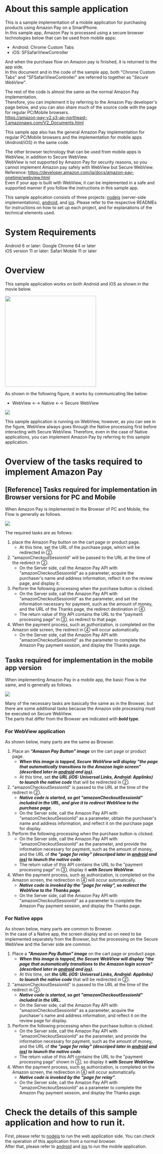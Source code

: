 # About this sample application
This is a sample implementation of a mobile application for purchasing products using Amazon Pay on a SmartPhone.  
In this sample app, Amazon Pay is processed using a secure browser technologies below that can be used from mobile apps:  
  * Android: Chrome Custom Tabs  
  * iOS: SFSafariViewController  

And when the purchase flow on Amazon pay is finished, it is returned to the app side.  
In this document and in the code of the sample app, both "Chrome Custom Tabs" and "SFSafariViewController" are referred to together as "*Secure WebView*".  

The rest of the code is almost the same as the normal Amazon Pay implementation.  
Therefore, you can implement it by referring to the Amazon Pay developer's page below, and you can also share much of the source code with the page for regular PC/Mobile browsers.  
https://amazon-pay-v2.s3-ap-northeast-1.amazonaws.com/V2_Documents.html  

This sample app also has the general Amazon Pay implementation for regular PC/Mobile browsers and the implementation for mobile apps (Android/iOS) in the same code.

The other browser technology that can be used from mobile apps is WebView, in addition to Secure WebView.  
WebView is not supported by Amazon Pay for security reasons, so you cannot implement Amazon pay safely with WebView but Secure WebView.
Reference: https://developer.amazon.com/ja/docs/amazon-pay-onetime/webview.html  
Even if your app is built with WebView, it can be implemented in a safe and supported manner if you follow the instructions in this sample app.  

This sample application consists of three projects: [nodejs](nodejs/README.md) (server-side implementations), [android](android/README.md), and [ios](ios/README.md). Please refer to the respective READMEs for instructions on how to set up each project, and for explanations of the technical elements used.  

# System Requirements
Android 6 or later: Google Chrome 64 or later  
iOS version 11 or later: Safari Mobile 11 or later  

# Overview
This sample application works on both Android and iOS as shown in the movie below.

<img src="android/docimg/android-movie.gif" width="300">  


As shown in the following figure, it works by communicating like below:

* WebView ←→ Native ←→ Secure WebView  


![](nodejs/docimg/flow.png)

This sample application is running on WebView, however, as you can see in the figure, WebView always goes through the Native processing first before interacting with Secure WebView.
Therefore, even in the case of Native applications, you can implement Amazon Pay by referring to this sample application.  

# Overview of the tasks required to implement Amazon Pay
## [Reference] Tasks required for implementation in Browser versions for PC and Mobile
When Amazon Pay is implemented in the Browser of PC and Mobile, the Flow is generally as follows.  

![](nodejs/docimg/browser-flow.png)  

The required tasks are as follows: 

1. place the Amazon Pay button on the cart page or product page.
    - At this time, set the URL of the purchase page, which will be redirected in ②.
2. "amazonCheckoutSessionId" will be passed to the URL at the time of the redirect in ②.
    - On the Server side, call the Amazon Pay API with "amazonCheckoutSessionId" as a parameter, acquire the purchaser's name and address information, reflect it on the review page, and display it. 
3. Perform the following processing when the purchase button is clicked.
    - On the Server side, call the Amazon Pay API with "amazonCheckoutSessionId" as the parameter, and set the information necessary for payment, such as the amount of money, and the URL of the Thanks page, the redirect destination in ④.
    - The return value of this API contains the URL to the "payment processing page" in ③, so redirect to that page. 
4. When the payment process, such as authorization, is completed on the Amazon side screen, the redirect in ④ will occur automatically.
    - On the Server side, call the Amazon Pay API with "amazonCheckoutSessionId" as the parameter to complete the Amazon Pay payment session, and display the Thanks page.

## Tasks required for implementation in the mobile app version
When implementing Amazon Pay in a mobile app, the basic Flow is the same, and is generally as follows.  

![](nodejs/docimg/app-flow.png)  

Many of the necessary tasks are basically the same as in the Browser, but there are some additional tasks because the Amazon side processing must be executed on Secure WebView.  
The parts that differ from the Browser are indicated with ***bold type***.  

### For WebView application
As shown below, many parts are the same as Browser. 

1. Place an ***"Amazon Pay Button" image*** on the cart page or product page.
    - ***When this image is tapped, Secure WebView will display "the page that automatically transitions to the Amazon login screen" (described later in [android](android/README.md) and [ios](ios/README.md)).***
    - At this time, set ***the URL (iOS: Universal Links, Android: Applinks) to launch the native code*** that will be redirected in ②.
2. "amazonCheckoutSessionId" is passed to the URL at the time of the redirect in ②.
    - ***Native code is started, so get "amazonCheckoutSessionId" included in the URL, and give it to redirect WebView to the purchase page***.
    - On the Server side, call the Amazon Pay API with "amazonCheckoutSessionId" as a parameter, obtain the purchaser's name and address information, and reflect it on the purchase page for display. 
3. Perform the following processing when the purchase button is clicked.
    - On the Server side, call the Amazon Pay API with "amazonCheckoutSessionId" as the parameter, and provide the information necessary for payment, such as the amount of money, and the URL of ***the "page for relay" (descriped later in [android](android/README.md) and [ios](ios/README.md)) to launch the native code***.
    - The return value of this API contains the URL to the "payment processing page" in ③, display it ***with Secure WebView***. 
4. When the payment process, such as authorization, is completed on the Amazon screen, the redirection in ④ will occur automatically.
    - ***Native code is invoked by the "page for relay", so redirect the WebView to the Thanks page***.
    - On the Server side, call the Amazon Pay API with "amazonCheckoutSessionId" as a parameter to complete the Amazon Pay payment session, and display the Thanks page.

### For Native apps
As shown below, many parts are common to Browser.  
In the case of a Native app, the screen display and so on need to be implemented separately from the Browser, but the processing on the Secure WebView and the Server side are common. 

1.  Place a ***"Amazon Pay Button" image*** on the cart page or product page.
    - ***When this image is tapped, the Secure WebView will display "the page that automatically transitions to the Amazon login screen" (described later in [android](android/README.md) and [ios](ios/README.md)).***
    - At this time, set ***the URL (iOS: Universal Links, Android: Applinks) to launch the native code*** that will be redirected in ②.
2. "amazonCheckoutSessionId" is passed to the URL at the time of the redirect in ②.
    - ***Native code is started, so get "amazonCheckoutSessionId" included in the URL.***
    - On the Server side, call the Amazon Pay API with "amazonCheckoutSessionId" as a parameter, acquire the purchaser's name and address information, and reflect it on the review page for display. 
3. Perform the following processing when the purchase button is clicked.
    - On the Server side, call the Amazon Pay API with "amazonCheckoutSessionId" as the parameter, and provide the information necessary for payment, such as the amount of money, and the URL of ***the "page for relay" (descriped later in [android](android/README.md) and [ios](ios/README.md)) to launch the native code***.
    - The return value of this API contains the URL to the "payment processing page" shown in ③, so display it ***with Secure WebView***. 
4. When the payment process, such as authorization, is completed on the Amazon screen, the redirection in ④ will occur automatically.
    - ***Native code is invoked by the "page for relay"***.
    - On the Server side, call the Amazon Pay API with "amazonCheckoutSessionId" as a parameter to complete the Amazon Pay payment session, and display the Thanks page.

# Check the details of this sample application and how to run it.
First, please refer to [nodejs](nodejs/README.md) to run the web application side. You can check the operation of this application from a normal browser.  
After that, please refer to [android](android/README.md) and [ios](ios/README.md) to run the mobile application.  
